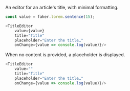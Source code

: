 An editor for an article's title, with minimal formatting.

```js
const value = faker.lorem.sentence(15);

<TitleEditor
    value={value}
    title="Title"
    placeholder="Enter the title…"
    onChange={value => console.log(value)}/>
```

When no content is provided, a placeholder is displayed.

```js
<TitleEditor
    value=""
    title="Title"
    placeholder="Enter the title…"
    onChange={value => console.log(value)}/>
```

